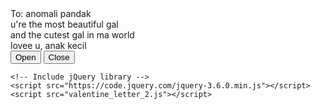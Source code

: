 <!DOCTYPE html>
<html lang="en">

<head>
    <meta charset="UTF-8" />
    <title>valentine_letter</title>
    <link rel="preconnect" href="https://fonts.googleapis.com" />
    <link rel="preconnect" href="https://fonts.gstatic.com" crossorigin />
    <link href="https://fonts.googleapis.com/css2?family=Dancing+Script:wght@400..700&display=swap" rel="stylesheet" />
    <link rel="stylesheet" href="valentine_letter_2.css" />
</head>

<body>
    <!-- tiktok meowish -->
    <div class="envelope-wrapper">
        <div id="envelope" class="close">
            <div class="front flap"></div>
            <div class="front pocket"></div>
            <div class="letter">
                <div class="words line1">To: anomali pandak</div>
                <div class="words line2">u're the most beautiful gal</div>
                <div class="words line3">and the cutest gal in ma world</div>
                <div class="words line4">lovee u, anak kecil</div>
            </div>
            <div class="hearts">
                <div class="heart a1"></div>
                <div class="heart a2"></div>
                <div class="heart a3"></div>
            </div>
        </div>
    </div>
    <div class="reset">
        <button id="open">Open</button>
        <button id="reset">Close</button>
    </div>

    <!-- Include jQuery library -->
    <script src="https://code.jquery.com/jquery-3.6.0.min.js"></script>
    <script src="valentine_letter_2.js"></script>
</body>

</html>

